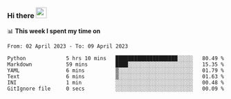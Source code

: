 ### Hi there <a href="https://www.gautamkrishnar.com/"><img src="https://media.giphy.com/media/hvRJCLFzcasrR4ia7z/giphy.gif" width="25px"></a>

📊 **This week I spent my time on**

<!--START_SECTION:waka-->

```text
From: 02 April 2023 - To: 09 April 2023

Python             5 hrs 10 mins   ████████████████████░░░░░   80.49 %
Markdown           59 mins         ████░░░░░░░░░░░░░░░░░░░░░   15.35 %
YAML               6 mins          ▒░░░░░░░░░░░░░░░░░░░░░░░░   01.79 %
Text               6 mins          ▒░░░░░░░░░░░░░░░░░░░░░░░░   01.63 %
INI                1 min           ░░░░░░░░░░░░░░░░░░░░░░░░░   00.48 %
GitIgnore file     0 secs          ░░░░░░░░░░░░░░░░░░░░░░░░░   00.09 %
```

<!--END_SECTION:waka-->
